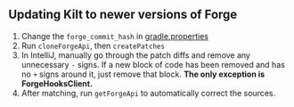 ## Updating Kilt to newer versions of Forge
1. Change the `forge_commit_hash` in [gradle.properties](gradle.properties)
2. Run `cloneForgeApi`, then `createPatches`
3. In IntelliJ, manually go through the patch diffs and remove any unnecessary `-` signs. 
   If a new block of code has been removed and has no `+` signs around it, just remove that block. **The only exception is ForgeHooksClient.**
4. After matching, run `getForgeApi` to automatically correct the sources.
